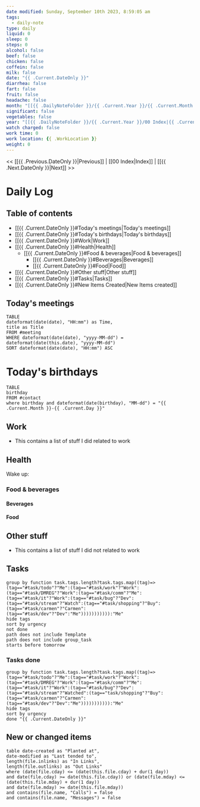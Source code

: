 ```yaml
---
date modified: Sunday, September 10th 2023, 8:59:05 am
tags:
  - daily-note
type: daily
liquid: 0
sleep: 0
steps: 0
alcohol: false
beef: false
chicken: false
coffein: false
milk: false
date: "{{ .Current.DateOnly }}"
diarrhea: false
fart: false
fruit: false
headache: false
month: "[[{{ .DailyNoteFolder }}/{{ .Current.Year }}/{{ .Current.Month }}/00 Index|{{ .Current.Month }}]]"
significant: false
vegetables: false
year: "[[{{ .DailyNoteFolder }}/{{ .Current.Year }}/00 Index|{{ .Current.Year }}]]"
watch charged: false
work time: 0
work location: {{ .WorkLocation }}
weight: 0
---
```


<< [[{{ .Previous.DateOnly }}|Previous]] | [[00 Index|Index]] | [[{{ .Next.DateOnly }}|Next]] >>

# Daily Log

## Table of contents

- [[{{ .Current.DateOnly }}#Today's meetings|Today's meetings]]
- [[{{ .Current.DateOnly }}#Today's birthdays|Today's birthdays]]
- [[{{ .Current.DateOnly }}#Work|Work]]
- [[{{ .Current.DateOnly }}#Health|Health]]
  - [[{{ .Current.DateOnly }}#Food & beverages|Food & beverages]]
    - [[{{ .Current.DateOnly }}#Beverages|Beverages]]
    - [[{{ .Current.DateOnly }}#Food|Food]]
- [[{{ .Current.DateOnly }}#Other stuff|Other stuff]]
- [[{{ .Current.DateOnly }}#Tasks|Tasks]]
- [[{{ .Current.DateOnly }}#New Items Created|New Items created]]

## Today's meetings

```dataview
TABLE
dateformat(date(date), "HH:mm") as Time,
title as Title
FROM #meeting
WHERE dateformat(date(date), "yyyy-MM-dd") = dateformat(date(this.date), "yyyy-MM-dd")
SORT dateformat(date(date), "HH:mm") ASC
```

# Today's birthdays

```dataview
TABLE
birthday
FROM #contact
where birthday and dateformat(date(birthday), "MM-dd") = "{{ .Current.Month }}-{{ .Current.Day }}"
```

## Work

- This contains a list of stuff I did related to work

## Health

Wake up:

### Food & beverages

#### Beverages

#### Food

## Other stuff

- This contains a list of stuff I did not related to work

## Tasks

```tasks
group by function task.tags.length?task.tags.map((tag)=>(tag=="#task/todo"?"Me":(tag=="#task/work"?"Work":(tag=="#task/DMREG"?"Work":(tag=="#task/comm"?"Me":(tag=="#task/it"?"Work":(tag=="#task/bug"?"Dev":(tag=="#task/stream"?"Watch":(tag=="#task/shopping"?"Buy":(tag=="#task/carmen"?"Carmen":(tag=="#task/dev"?"Dev":"Me"))))))))))):"Me"
hide tags
sort by urgency
not done
path does not include Template
path does not include group_task
starts before tomorrow
```

### Tasks done

```tasks
group by function task.tags.length?task.tags.map((tag)=>(tag=="#task/todo"?"Me":(tag=="#task/work"?"Work":(tag=="#task/DMREG"?"Work":(tag=="#task/comm"?"Me":(tag=="#task/it"?"Work":(tag=="#task/bug"?"Dev":(tag=="#task/stream"?"Watched":(tag=="task/shopping"?"Buy":(tag=="#task/carmen"?"Carmen":(tag=="#task/dev"?"Dev":"Me"))))))))))):"Me"
hide tags
sort by urgency
done "{{ .Current.DateOnly }}"
```

## New or changed items

```dataview
table date-created as "Planted at",
date-modified as "Last tended to",
length(file.inlinks) as "In Links", 
length(file.outlinks) as "Out Links"
where (date(file.cday) <= (date(this.file.cday) + dur(1 day))
and date(file.cday) >= date(this.file.cday)) or (date(file.mday) <= (date(this.file.mday) + dur(1 day))
and date(file.mday) >= date(this.file.mday))
and contains(file.name, "Calls") = false
and contains(file.name, "Messages") = false
```
